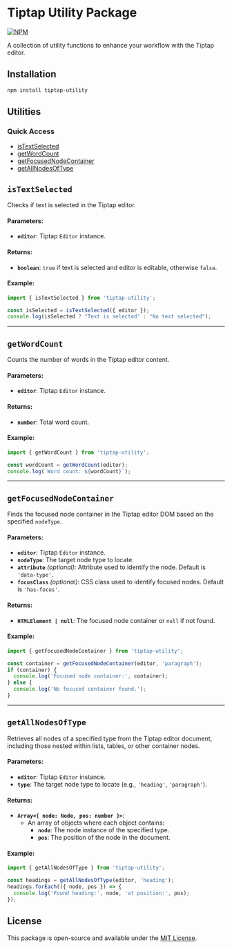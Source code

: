 # Tiptap Utility Package
[![NPM](https://img.shields.io/npm/v/tiptap-utility.svg)](https://www.npmjs.com/package/tiptap-utility)

A collection of utility functions to enhance your workflow with the Tiptap editor.

## Installation

```bash
npm install tiptap-utility
```

## Utilities

### Quick Access
- [isTextSelected](#istextselected)
- [getWordCount](#getwordcount)
- [getFocusedNodeContainer](#getfocusednodecontainer)
- [getAllNodesOfType](#getallnodesoftype)

## `isTextSelected`

Checks if text is selected in the Tiptap editor.

#### Parameters:
- **`editor`**: Tiptap `Editor` instance.

#### Returns:
- **`boolean`**: `true` if text is selected and editor is editable, otherwise `false`.

#### Example:
```typescript
import { isTextSelected } from 'tiptap-utility';

const isSelected = isTextSelected({ editor });
console.log(isSelected ? "Text is selected" : "No text selected");
```

---

## `getWordCount`

Counts the number of words in the Tiptap editor content.

#### Parameters:
- **`editor`**: Tiptap `Editor` instance.

#### Returns:
- **`number`**: Total word count.

#### Example:
```typescript
import { getWordCount } from 'tiptap-utility';

const wordCount = getWordCount(editor);
console.log(`Word count: ${wordCount}`);
```

---

## `getFocusedNodeContainer`

Finds the focused node container in the Tiptap editor DOM based on the specified `nodeType`.

#### Parameters:
- **`editor`**: Tiptap `Editor` instance.
- **`nodeType`**: The target node type to locate.
- **`attribute`** *(optional)*: Attribute used to identify the node. Default is `'data-type'`.
- **`focusClass`** *(optional)*: CSS class used to identify focused nodes. Default is `'has-focus'`.

#### Returns:
- **`HTMLElement | null`**: The focused node container or `null` if not found.

#### Example:
```typescript
import { getFocusedNodeContainer } from 'tiptap-utility';

const container = getFocusedNodeContainer(editor, 'paragraph');
if (container) {
  console.log('Focused node container:', container);
} else {
  console.log('No focused container found.');
}
```
---

## `getAllNodesOfType`

Retrieves all nodes of a specified type from the Tiptap editor document, including those nested within lists, tables, or other container nodes.

#### Parameters:
- **`editor`**: Tiptap `Editor` instance.
- **`type`**: The target node type to locate (e.g., `'heading'`, `'paragraph'`).

#### Returns:
- **`Array<{ node: Node, pos: number }>`**:
  - An array of objects where each object contains:
    - **`node`**: The node instance of the specified type.
    - **`pos`**: The position of the node in the document.

#### Example:
```typescript
import { getAllNodesOfType } from 'tiptap-utility';

const headings = getAllNodesOfType(editor, 'heading');
headings.forEach(({ node, pos }) => {
  console.log('Found heading:', node, 'at position:', pos);
});
```



## License

This package is open-source and available under the [MIT License](LICENSE).

